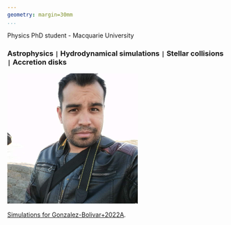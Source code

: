```yaml
---
geometry: margin=30mm
...
```



Physics PhD student - Macquarie University

### Astrophysics <code>&#124;</code> Hydrodynamical simulations <code>&#124;</code> Stellar collisions <code>&#124;</code> Accretion disks


<img src="photo.jpeg" alt="Me" width="300"/>

[Simulations for Gonzalez-Bolivar+2022A](./2msun-tp-agb.html).

